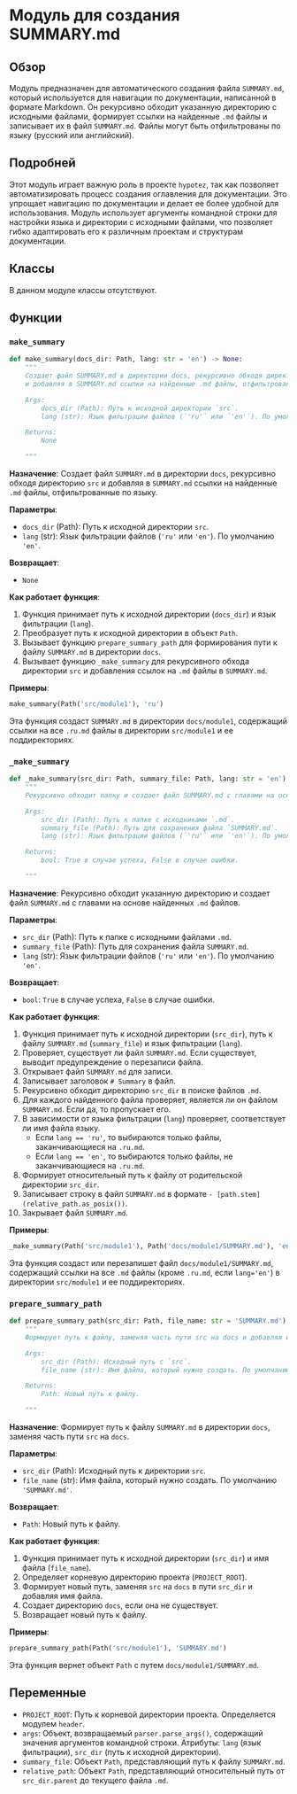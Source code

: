 # Модуль для создания SUMMARY.md

## Обзор

Модуль предназначен для автоматического создания файла `SUMMARY.md`, который используется для навигации по документации, написанной в формате Markdown. Он рекурсивно обходит указанную директорию с исходными файлами, формирует ссылки на найденные `.md` файлы и записывает их в файл `SUMMARY.md`. Файлы могут быть отфильтрованы по языку (русский или английский).

## Подробней

Этот модуль играет важную роль в проекте `hypotez`, так как позволяет автоматизировать процесс создания оглавления для документации. Это упрощает навигацию по документации и делает ее более удобной для использования. Модуль использует аргументы командной строки для настройки языка и директории с исходными файлами, что позволяет гибко адаптировать его к различным проектам и структурам документации.

## Классы

В данном модуле классы отсутствуют.

## Функции

### `make_summary`

```python
def make_summary(docs_dir: Path, lang: str = 'en') -> None:
    """
    Создает файл SUMMARY.md в директории docs, рекурсивно обходя директорию src
    и добавляя в SUMMARY.md ссылки на найденные .md файлы, отфильтрованные по языку.

    Args:
        docs_dir (Path): Путь к исходной директории `src`.
        lang (str): Язык фильтрации файлов (`'ru'` или `'en'`). По умолчанию `'en'`.

    Returns:
        None

    """
```

**Назначение**: Создает файл `SUMMARY.md` в директории `docs`, рекурсивно обходя директорию `src` и добавляя в `SUMMARY.md` ссылки на найденные `.md` файлы, отфильтрованные по языку.

**Параметры**:

-   `docs_dir` (Path): Путь к исходной директории `src`.
-   `lang` (str): Язык фильтрации файлов (`'ru'` или `'en'`). По умолчанию `'en'`.

**Возвращает**:

-   `None`

**Как работает функция**:

1.  Функция принимает путь к исходной директории (`docs_dir`) и язык фильтрации (`lang`).
2.  Преобразует путь к исходной директории в объект `Path`.
3.  Вызывает функцию `prepare_summary_path` для формирования пути к файлу `SUMMARY.md` в директории `docs`.
4.  Вызывает функцию `_make_summary` для рекурсивного обхода директории `src` и добавления ссылок на `.md` файлы в `SUMMARY.md`.

**Примеры**:

```python
make_summary(Path('src/module1'), 'ru')
```

Эта функция создаст `SUMMARY.md` в директории `docs/module1`, содержащий ссылки на все `.ru.md` файлы в директории `src/module1` и ее поддиректориях.

### `_make_summary`

```python
def _make_summary(src_dir: Path, summary_file: Path, lang: str = 'en') -> bool:
    """
    Рекурсивно обходит папку и создает файл SUMMARY.md с главами на основе .md файлов.

    Args:
        src_dir (Path): Путь к папке с исходниками `.md`.
        summary_file (Path): Путь для сохранения файла `SUMMARY.md`.
        lang (str): Язык фильтрации файлов (`'ru'` или `'en'`). По умолчанию `'en'`.

    Returns:
        bool: True в случае успеха, False в случае ошибки.

    """
```

**Назначение**: Рекурсивно обходит указанную директорию и создает файл `SUMMARY.md` с главами на основе найденных `.md` файлов.

**Параметры**:

-   `src_dir` (Path): Путь к папке с исходными файлами `.md`.
-   `summary_file` (Path): Путь для сохранения файла `SUMMARY.md`.
-   `lang` (str): Язык фильтрации файлов (`'ru'` или `'en'`). По умолчанию `'en'`.

**Возвращает**:

-   `bool`: `True` в случае успеха, `False` в случае ошибки.

**Как работает функция**:

1.  Функция принимает путь к исходной директории (`src_dir`), путь к файлу `SUMMARY.md` (`summary_file`) и язык фильтрации (`lang`).
2.  Проверяет, существует ли файл `SUMMARY.md`. Если существует, выводит предупреждение о перезаписи файла.
3.  Открывает файл `SUMMARY.md` для записи.
4.  Записывает заголовок `# Summary` в файл.
5.  Рекурсивно обходит директорию `src_dir` в поиске файлов `.md`.
6.  Для каждого найденного файла проверяет, является ли он файлом `SUMMARY.md`. Если да, то пропускает его.
7.  В зависимости от языка фильтрации (`lang`) проверяет, соответствует ли имя файла языку.
    -   Если `lang == 'ru'`, то выбираются только файлы, заканчивающиеся на `.ru.md`.
    -   Если `lang == 'en'`, то выбираются только файлы, не заканчивающиеся на `.ru.md`.
8.  Формирует относительный путь к файлу от родительской директории `src_dir`.
9.  Записывает строку в файл `SUMMARY.md` в формате `- [path.stem](relative_path.as_posix())`.
10. Закрывает файл `SUMMARY.md`.

**Примеры**:

```python
_make_summary(Path('src/module1'), Path('docs/module1/SUMMARY.md'), 'en')
```

Эта функция создаст или перезапишет файл `docs/module1/SUMMARY.md`, содержащий ссылки на все `.md` файлы (кроме `.ru.md`, если `lang='en'`) в директории `src/module1` и ее поддиректориях.

### `prepare_summary_path`

```python
def prepare_summary_path(src_dir: Path, file_name: str = 'SUMMARY.md') -> Path:
    """
    Формирует путь к файлу, заменяя часть пути src на docs и добавляя имя файла.

    Args:
        src_dir (Path): Исходный путь с `src`.
        file_name (str): Имя файла, который нужно создать. По умолчанию `'SUMMARY.md'`.

    Returns:
        Path: Новый путь к файлу.

    """
```

**Назначение**: Формирует путь к файлу `SUMMARY.md` в директории `docs`, заменяя часть пути `src` на `docs`.

**Параметры**:

-   `src_dir` (Path): Исходный путь к директории `src`.
-   `file_name` (str): Имя файла, который нужно создать. По умолчанию `'SUMMARY.md'`.

**Возвращает**:

-   `Path`: Новый путь к файлу.

**Как работает функция**:

1.  Функция принимает путь к исходной директории (`src_dir`) и имя файла (`file_name`).
2.  Определяет корневую директорию проекта (`PROJECT_ROOT`).
3.  Формирует новый путь, заменяя `src` на `docs` в пути `src_dir` и добавляя имя файла.
4.  Создает директорию `docs`, если она не существует.
5.  Возвращает новый путь к файлу.

**Примеры**:

```python
prepare_summary_path(Path('src/module1'), 'SUMMARY.md')
```

Эта функция вернет объект `Path` с путем `docs/module1/SUMMARY.md`.

## Переменные

-   `PROJECT_ROOT`: Путь к корневой директории проекта. Определяется модулем `header`.
-   `args`: Объект, возвращаемый `parser.parse_args()`, содержащий значения аргументов командной строки.
    Атрибуты: `lang` (язык фильтрации), `src_dir` (путь к исходной директории).
-   `summary_file`: Объект `Path`, представляющий путь к файлу `SUMMARY.md`.
-   `relative_path`: Объект `Path`, представляющий относительный путь от `src_dir.parent` до текущего файла `.md`.